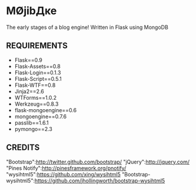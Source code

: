 ﻿MØjibДĸe
================================

The early stages of a blog engine!
Written in Flask using MongoDB


REQUIREMENTS
-------------------------

* Flask==0.9
* Flask-Assets==0.8
* Flask-Login==0.1.3
* Flask-Script==0.5.1
* Flask-WTF==0.8
* Jinja2==2.6
* WTForms==1.0.2
* Werkzeug==0.8.3
* flask-mongoengine==0.6
* mongoengine==0.7.6
* passlib==1.6.1
* pymongo==2.3

CREDITS
-------------------------
"Bootstrap":http://twitter.github.com/bootstrap/
"jQuery":http://jquery.com/
"Pines Notify":http://pinesframework.org/pnotify/
"wysihtml5":https://github.com/xing/wysihtml5
"Bootstrap-wysihtml5":https://github.com/jhollingworth/bootstrap-wysihtml5
